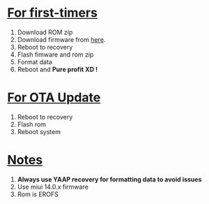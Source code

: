 # <u>For first-timers</u>
1. Download ROM zip
2. Download firmware from [here](https://xmfirmwareupdater.com/archive/firmware/vayu/).
3. Reboot to recovery
4. Flash fimware and rom zip
5. Format data
6. Reboot and <strong>Pure profit XD !</strong>

# <u>For OTA Update</u>
1. Reboot to recovery
2. Flash rom 
3. Reboot system

# <u>Notes</u>
1. <strong>Always use YAAP recovery for formatting data to avoid issues</strong>
2. Use miui 14.0.x firmware
3. Rom is EROFS
